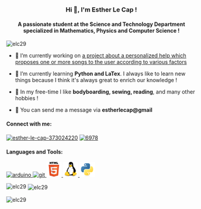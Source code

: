 <h3 align="center">Hi 👋, I'm Esther Le Cap !</h1>
<h4 align="center">A passionate student at the Science and Technology Department specialized in Mathematics, Physics and Computer Science !</h3>

<p align="left"> <img src="https://komarev.com/ghpvc/?username=elc29&label=Profile%20views&color=0e75b6&style=flat" alt="elc29" /> </p>


- 🔭 I’m currently working on [a project about a personalized help which proposes one or more songs to the user according to various factors](FUTURELINK)

- 🌱 I’m currently learning **Python and LaTex**. I always like to learn new things because I think it's always great to enrich our knowledge !

- 🌊 In my free-time I like **bodyboarding, sewing, reading**, and many other hobbies !

- 📧 You can send me a message via **estherlecap@gmail**


<h4 align="left">Connect with me:</h3>
<p align="left">
<a href="https://linkedin.com/in/esther-le-cap-373024220" target="blank"><img align="center" src="https://raw.githubusercontent.com/rahuldkjain/github-profile-readme-generator/master/src/images/icons/Social/linked-in-alt.svg" alt="esther-le-cap-373024220" height="30" width="40" /></a>
<a href="https://discord.gg/6978" target="blank"><img align="center" src="https://raw.githubusercontent.com/rahuldkjain/github-profile-readme-generator/master/src/images/icons/Social/discord.svg" alt="6978" height="30" width="40" /></a>
</p>

<h4 align="left">Languages and Tools:</h3>
<p align="left"> <a href="https://www.arduino.cc/" target="_blank" rel="noreferrer"> <img src="https://cdn.worldvectorlogo.com/logos/arduino-1.svg" alt="arduino" width="40" height="40"/> </a> <a href="https://git-scm.com/" target="_blank" rel="noreferrer"> <img src="https://www.vectorlogo.zone/logos/git-scm/git-scm-icon.svg" alt="git" width="40" height="40"/> </a> <a href="https://www.w3.org/html/" target="_blank" rel="noreferrer"> <img src="https://raw.githubusercontent.com/devicons/devicon/master/icons/html5/html5-original-wordmark.svg" alt="html5" width="40" height="40"/> </a> <a href="https://www.linux.org/" target="_blank" rel="noreferrer"> <img src="https://raw.githubusercontent.com/devicons/devicon/master/icons/linux/linux-original.svg" alt="linux" width="40" height="40"/> </a> <a href="https://www.python.org" target="_blank" rel="noreferrer"> <img src="https://raw.githubusercontent.com/devicons/devicon/master/icons/python/python-original.svg" alt="python" width="40" height="40"/> </a> </p>

<p><img align="left" src="https://github-readme-stats.vercel.app/api/top-langs?username=elc29&show_icons=true&locale=en&layout=compact" alt="elc29" /></p>

<p>&nbsp;<img align="center" src="https://github-readme-stats.vercel.app/api?username=elc29&show_icons=true&locale=en" alt="elc29" /></p>

<p><img align="center" src="https://github-readme-streak-stats.herokuapp.com/?user=elc29&" alt="elc29" /></p>
